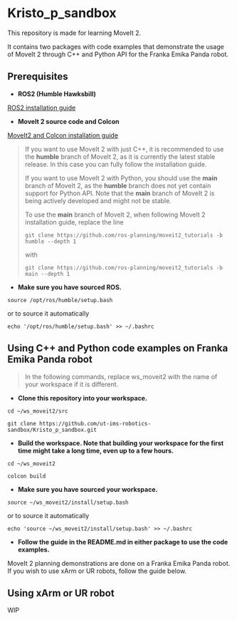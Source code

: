 # Kristo_p_sandbox
This repository is made for learning MoveIt 2.

It contains two packages with code examples that demonstrate the usage of MoveIt 2 through C++ and Python API for the Franka Emika Panda robot.

## Prerequisites
* **ROS2 (Humble Hawksbill)**

[ROS2 installation guide](https://docs.ros.org/en/humble/Installation.html)

* **MoveIt 2 source code and Colcon**

[MoveIt2 and Colcon installation guide](https://moveit.picknik.ai/humble/doc/tutorials/getting_started/getting_started.html)

>If you want to use MoveIt 2 with just C++, it is recommended to use the **humble** branch of MoveIt 2, as it is currently the latest stable release. In this case you can fully follow the installation guide.
>
>If you want to use MoveIt 2 with Python, you should use the **main** branch of MoveIt 2, as the **humble** branch does not yet contain support for Python API. Note that the **main** branch of MoveIt 2 is being actively developed and might not be stable.
>
>To use the **main** branch of MoveIt 2, when following MoveIt 2 installation guide, replace the line
>
>`git clone https://github.com/ros-planning/moveit2_tutorials -b humble --depth 1`
>
>with
>
>`git clone https://github.com/ros-planning/moveit2_tutorials -b main --depth 1`

* **Make sure you have sourced ROS.**

`source /opt/ros/humble/setup.bash`

or to source it automatically 

`echo '/opt/ros/humble/setup.bash' >> ~/.bashrc`

## Using C++ and Python code examples on Franka Emika Panda robot

>In the following commands, replace ws_moveit2 with the name of your workspace if it is different.

* **Clone this repository into your workspace.**

`cd ~/ws_moveit2/src`

`git clone https://github.com/ut-ims-robotics-sandbox/Kristo_p_sandbox.git`

* **Build the workspace. Note that building your workspace for the first time might take a long time, even up to a few hours.**

`cd ~/ws_moveit2`

`colcon build`

* **Make sure you have sourced your workspace.**

`source ~/ws_moveit2/install/setup.bash`

or to source it automatically 

`echo 'source ~/ws_moveit2/install/setup.bash' >> ~/.bashrc`

* **Follow the guide in the README.md in either package to use the code examples.**

MoveIt 2 planning demonstrations are done on a Franka Emika Panda robot. If you wish to use xArm or UR robots, follow the guide below.

## Using xArm or UR robot

WIP

